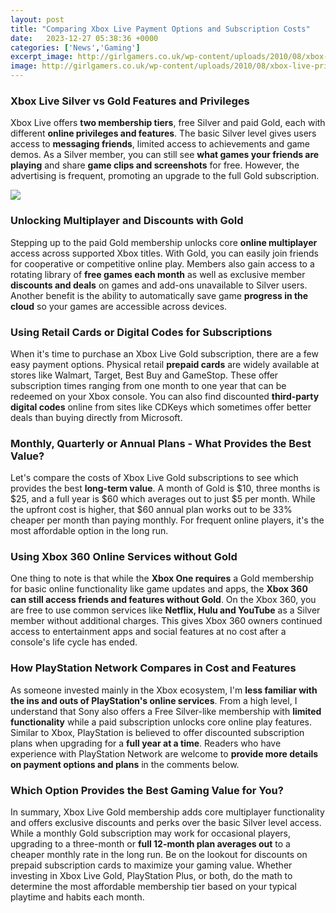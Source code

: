 ```yaml
---
layout: post
title: "Comparing Xbox Live Payment Options and Subscription Costs"
date:   2023-12-27 05:38:36 +0000
categories: ['News','Gaming']
excerpt_image: http://girlgamers.co.uk/wp-content/uploads/2010/08/xbox-live-price-november.jpg
image: http://girlgamers.co.uk/wp-content/uploads/2010/08/xbox-live-price-november.jpg
---
```


### Xbox Live Silver vs Gold Features and Privileges
Xbox Live offers **two membership tiers**, free Silver and paid Gold, each with different **online privileges and features**. The basic Silver level gives users access to **messaging friends**, limited access to achievements and game demos. As a Silver member, you can still see **what games your friends are playing** and share **game clips and screenshots** for free. However, the advertising is frequent, promoting an upgrade to the full Gold subscription.

![](http://girlgamers.co.uk/wp-content/uploads/2010/08/xbox-live-price-november.jpg)
### Unlocking Multiplayer and Discounts with Gold
Stepping up to the paid Gold membership unlocks core **online multiplayer** access across supported Xbox titles. With Gold, you can easily join friends for cooperative or competitive online play. Members also gain access to a rotating library of **free games each month** as well as exclusive member **discounts and deals** on games and add-ons unavailable to Silver users. Another benefit is the ability to automatically save game **progress in the cloud** so your games are accessible across devices. 
### Using Retail Cards or Digital Codes for Subscriptions
When it's time to purchase an Xbox Live Gold subscription, there are a few easy payment options. Physical retail **prepaid cards** are widely available at stores like Walmart, Target, Best Buy and GameStop. These offer subscription times ranging from one month to one year that can be redeemed on your Xbox console. You can also find discounted **third-party digital codes** online from sites like CDKeys which sometimes offer better deals than buying directly from Microsoft.
### Monthly, Quarterly or Annual Plans - What Provides the Best Value?
Let's compare the costs of Xbox Live Gold subscriptions to see which provides the best **long-term value**. A month of Gold is $10, three months is $25, and a full year is $60 which averages out to just $5 per month. While the upfront cost is higher, that $60 annual plan works out to be 33% cheaper per month than paying monthly. For frequent online players, it's the most affordable option in the long run. 
### Using Xbox 360 Online Services without Gold
One thing to note is that while the **Xbox One requires** a Gold membership for basic online functionality like game updates and apps, the **Xbox 360 can still access friends and features without Gold**. On the Xbox 360, you are free to use common services like **Netflix, Hulu and YouTube** as a Silver member without additional charges. This gives Xbox 360 owners continued access to entertainment apps and social features at no cost after a console's life cycle has ended. 
### How PlayStation Network Compares in Cost and Features
As someone invested mainly in the Xbox ecosystem, I'm **less familiar with the ins and outs of PlayStation's online services**. From a high level, I understand that Sony also offers a Free Silver-like membership with **limited functionality** while a paid subscription unlocks core online play features. Similar to Xbox, PlayStation is believed to offer discounted subscription plans when upgrading for a **full year at a time**. Readers who have experience with PlayStation Network are welcome to **provide more details on payment options and plans** in the comments below.
### Which Option Provides the Best Gaming Value for You? 
In summary, Xbox Live Gold membership adds core multiplayer functionality and offers exclusive discounts and perks over the basic Silver level access. While a monthly Gold subscription may work for occasional players, upgrading to a three-month or **full 12-month plan averages out** to a cheaper monthly rate in the long run. Be on the lookout for discounts on prepaid subscription cards to maximize your gaming value. Whether investing in Xbox Live Gold, PlayStation Plus, or both, do the math to determine the most affordable membership tier based on your typical playtime and habits each month.